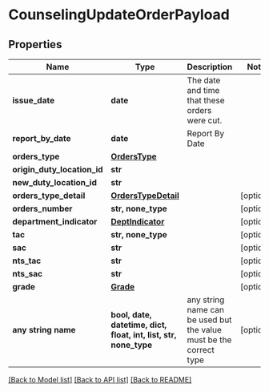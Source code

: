 # CounselingUpdateOrderPayload


## Properties
Name | Type | Description | Notes
------------ | ------------- | ------------- | -------------
**issue_date** | **date** | The date and time that these orders were cut. | 
**report_by_date** | **date** | Report By Date | 
**orders_type** | [**OrdersType**](OrdersType.md) |  | 
**origin_duty_location_id** | **str** |  | 
**new_duty_location_id** | **str** |  | 
**orders_type_detail** | [**OrdersTypeDetail**](OrdersTypeDetail.md) |  | [optional] 
**orders_number** | **str, none_type** |  | [optional] 
**department_indicator** | [**DeptIndicator**](DeptIndicator.md) |  | [optional] 
**tac** | **str, none_type** |  | [optional] 
**sac** | **str** |  | [optional] 
**nts_tac** | **str** |  | [optional] 
**nts_sac** | **str** |  | [optional] 
**grade** | [**Grade**](Grade.md) |  | [optional] 
**any string name** | **bool, date, datetime, dict, float, int, list, str, none_type** | any string name can be used but the value must be the correct type | [optional]

[[Back to Model list]](../README.md#documentation-for-models) [[Back to API list]](../README.md#documentation-for-api-endpoints) [[Back to README]](../README.md)



